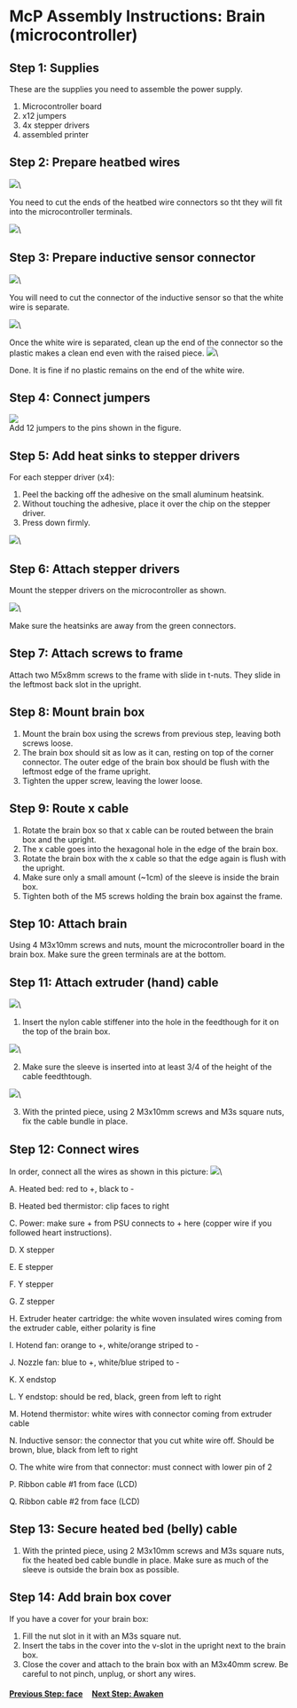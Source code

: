 # McP Assembly Instructions: Brain (microcontroller)


## Step 1: Supplies

These are the supplies you need to assemble the power supply.

1. Microcontroller board
1. x12 jumpers
1. 4x stepper drivers
1. assembled printer


## Step 2: Prepare heatbed wires
![](img/heatbed_leads.JPG)\

You need to cut the ends of the heatbed wire connectors so tht they will fit into the microcontroller terminals.

![](img/heatbed_leads_cut.JPG)\

## Step 3: Prepare inductive sensor connector

![](img/pinda_cut_prep.JPG)\

You will need to cut the connector of the inductive sensor so that the white wire is separate.

![](img/pinda_cutting.JPG)\

Once the white wire is separated, clean up the end of the connector so the plastic makes a clean end even with the raised piece. 
![](img/pinda_cut.JPG)\

Done.  It is fine if no plastic remains on the end of the white wire.

## Step 4: Connect jumpers
![](img/board_jumpered.JPG)\
Add 12 jumpers to the pins shown in the figure.

## Step 5: Add heat sinks to stepper drivers

For each stepper driver (x4):
1. Peel the backing off the adhesive on the small aluminum heatsink.
1. Without touching the adhesive, place it over the chip on the stepper driver.
1. Press down firmly.

![](img/stepper_driver_heatsinked.JPG)\

## Step 6: Attach stepper drivers

Mount the stepper drivers on the microcontroller as shown.

![](img/board_stepper_drivers.JPG)\

Make sure the heatsinks are away from the green connectors.

## Step 7: Attach screws to frame

Attach two M5x8mm screws to the frame with slide in t-nuts.  They slide in the leftmost back slot in the upright.

## Step 8: Mount brain box

1. Mount the brain box using the screws from previous step, leaving both screws loose.
1. The brain box should sit as low as it can, resting on top of the corner connector. The outer edge of the brain box should be flush with the leftmost edge of the frame upright.
1. Tighten the upper screw, leaving the lower loose.

## Step 9: Route x cable

1. Rotate the brain box so that x cable can be routed between the brain box and the upright.
1. The x cable goes into the hexagonal hole in the edge of the brain box.
1. Rotate the brain box with the x cable so that the edge again is flush with the upright.
1. Make sure only a small amount (~1cm) of the sleeve is inside the brain box.
1. Tighten both of the M5 screws holding the brain box against the frame.



## Step 10: Attach brain

Using 4 M3x10mm screws and nuts, mount the microcontroller board in the brain box.  Make sure the green terminals are at the bottom.

## Step 11: Attach extruder (hand) cable 

![](img/cc_nylon.jpg)\

1. Insert the nylon cable stiffener into the hole in the feedthough for it on the top of the brain box.

![](img/cc_sleeve.jpg)\

2. Make sure the sleeve is inserted into at least 3/4 of the height of the cable feedthtough.

![](img/cc_tighten.jpg)\

3. With the printed piece, using 2 M3x10mm screws and M3s square nuts, fix the cable bundle in place.

## Step 12: Connect wires

In order, connect all the wires as shown in this picture:
![](img/board_connections.jpg)\

A. Heated bed: red to +, black to -

B. Heated bed thermistor: clip faces to right

C. Power: make sure + from PSU connects to + here (copper wire if you followed heart instructions).

D. X stepper

E. E stepper

F. Y stepper

G. Z stepper

H. Extruder heater cartridge: the white woven insulated wires coming from the extruder cable, either polarity is fine

I. Hotend fan: orange to +, white/orange striped to -

J. Nozzle fan: blue to +, white/blue striped to -

K. X endstop

L. Y endstop: should be red, black, green from left to right

M. Hotend thermistor: white wires with connector coming from extruder cable 

N. Inductive sensor: the connector that you cut white wire off. Should be brown, blue, black from left to right

O. The white wire from that connector: must connect with lower pin of 2

P. Ribbon cable #1 from face (LCD)

Q. Ribbon cable #2 from face (LCD)


## Step 13: Secure heated bed (belly) cable

1. With the printed piece, using 2 M3x10mm screws and M3s square nuts, fix the heated bed cable bundle in place.  Make sure as much of the sleeve is outside the brain box as possible.

## Step 14: Add brain box cover

If you have a cover for your brain box:
1. Fill the nut slot in it with an M3s square nut.
1. Insert the tabs in the cover into the v-slot in the upright next to the brain box. 
1. Close the cover and attach to the brain box with an M3x40mm screw.  Be careful to not pinch, unplug, or short any wires. 
  
#### [Previous Step: face](face.md) &nbsp;&nbsp;&nbsp; [Next Step: Awaken](awaken.md)

